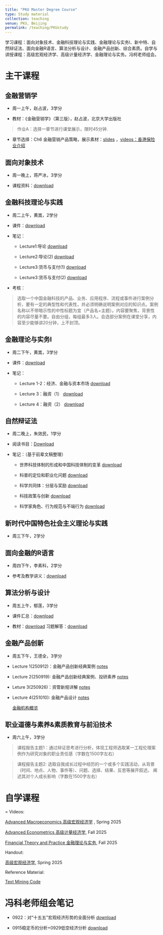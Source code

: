 ```yaml
---
title: "PKU Master Degree Course"
type: Study material
collection: teaching
venue: PKU, Beijing
permalink: /teaching/PKUstudy
---
```


学习课程：面向对象技术、金融科技理论与实践、金融理论与实务Ⅰ、新中特、自然辩证法、面向金融R语言、算法分析与设计、金融产品创新、综合素质。自学与讲授课程：高级宏观经济学、高级计量经济学、金融理论与实务。冯柯老师组会。

# 主干课程

## 金融营销学

- 周一上午，赵占波，3学分
  
- 教材：《金融营销学》（第三版），赵占波，北京大学出版社

> 作业A：选择一章节进行课堂展示，限时45分钟.

- 章节选择：Ch6 金融营销产品策略，展示素材：[slides](https://chinapku-my.sharepoint.com/:b:/g/personal/2501210682_stu_pku_edu_cn/Ees1U9-3GHNHs4hzyBqJASUBSj4xs5PVZaGnAUrM6sy_Sg?e=5P2v3X) ，[videos：香港保险业介绍](https://chinapku-my.sharepoint.com/:v:/g/personal/2501210682_stu_pku_edu_cn/EctaQAu2x81FuFtDif4Sg2oBBGBOVxTmy7NYbHeJJrPnog?nav=eyJyZWZlcnJhbEluZm8iOnsicmVmZXJyYWxBcHAiOiJPbmVEcml2ZUZvckJ1c2luZXNzIiwicmVmZXJyYWxBcHBQbGF0Zm9ybSI6IldlYiIsInJlZmVycmFsTW9kZSI6InZpZXciLCJyZWZlcnJhbFZpZXciOiJNeUZpbGVzTGlua0NvcHkifX0&e=XybWhK)

## 面向对象技术

- 周一晚上，蒋严冰，3学分

- 课程资料：[download](https://chinapku-my.sharepoint.com/:f:/g/personal/2501210682_stu_pku_edu_cn/Eljl9HKSgaFFgF0gngJobLIBo3JsuQJ0kF-bJ_aS08f-3Q?e=lRN08k)

## 金融科技理论与实践

- 周二上午，黄嵩，2学分

- 课件：[download](https://chinapku-my.sharepoint.com/:f:/g/personal/2501210682_stu_pku_edu_cn/EsD5vfXC3MlJkEfUOYOMrQkB5z--fWetdE6ubK9Bau06PA?e=oxuuoV)

- 笔记：
  
  - Lecture1:导论 [download](https://chinapku-my.sharepoint.com/:b:/g/personal/2501210682_stu_pku_edu_cn/EXxRVAQTo2hJkl05Mb-kBSUBGztCD_3-0s7TGtW1Xp5fqQ?e=vPjVsG)

  - Lecture2:导论(2) [download](https://chinapku-my.sharepoint.com/:b:/g/personal/2501210682_stu_pku_edu_cn/ETo4g-hhrptAumadx6japwkB8wNg7-qCThX1eHmLQL0NIQ?e=BVYTqM)

  - Lecture3:货币与支付(1) [download](https://chinapku-my.sharepoint.com/:b:/g/personal/2501210682_stu_pku_edu_cn/EaVe9wGm1bBJm74dyClJtyoB7GUtQ8qq8T0SUaGQo0wtRQ?e=t2dHzQ)

  - Lecture3:货币与支付(2) [download](https://chinapku-my.sharepoint.com/:b:/g/personal/2501210682_stu_pku_edu_cn/EUXR3C5hRLZPuffacP7RYZ0BxJ0Oks0KmzisSAJiFBxtuA?e=pYavYv)

- 考核：
  
> 选取一个中国金融科技的产品、业务、应用程序、流程或事件进行案例分析，要有一定的典型性和代表性，并必须明确说明案例对应的知识点。案例名称以不带暗示性的中性标题为宜（产品名+主题）。内容要聚焦，背景性的内容尽量不要。自由分组，每组最多3人。会选部分案例在课堂分享，内容至少能够讲20分钟，上不封顶。

## 金融理论与实务Ⅰ

- 周二下午，黄嵩，3学分

- 课件：[download](https://chinapku-my.sharepoint.com/:f:/g/personal/2501210682_stu_pku_edu_cn/EoghrId6o8BHn2IX_KBW7VIBptQ3O7cVBJdIZmVU09luhQ?e=lnMcG1)

- 笔记：

    - Lecture 1-2：经济、金融与资本市场 [download](https://chinapku-my.sharepoint.com/:b:/g/personal/2501210682_stu_pku_edu_cn/EUwWCjeA-RZMkoRWaTyJINQBnD8nkAN5AS2_6iAeQF8tdA?e=ffFvMX)
 
    - Lecture 3：融资（1） [download](https://chinapku-my.sharepoint.com/:b:/g/personal/2501210682_stu_pku_edu_cn/EfpXmgjYCm5LjES8RhyS7PwB3d9UqNSD07owuu04LZqe6A?e=0yw6sF)

    - Lecture 4：融资（2） [download](https://chinapku-my.sharepoint.com/:b:/g/personal/2501210682_stu_pku_edu_cn/ESskUwPSJcxKovUv7f2lkakBT_ynewEvoeq-spY5ETDfhQ?e=yYkOJr)

## 自然辩证法

- 周二晚上，朱效民，1学分
  
- 阅读书目：[Download](https://chinapku-my.sharepoint.com/:f:/g/personal/2501210682_stu_pku_edu_cn/EkJAJqaESLFNh3BYFbUClY4BPhkzyUoRc62xtfqJRzxIGg?e=5jIqno)

- 笔记：（基于前辈文稿整理）

  - 世界科技体制的形成和中国科技体制的变革 [download](https://chinapku-my.sharepoint.com/:b:/g/personal/2501210682_stu_pku_edu_cn/ETuPzlLJIjlBhjFt0FqlnLYB9djY7JAagsykuO4nuIEWsw?e=YWc6Pq)

  - 科普的定位和职业化问题 [download](https://chinapku-my.sharepoint.com/:b:/g/personal/2501210682_stu_pku_edu_cn/ERtYwmrfyahPiyy-dmjdoc8BpVNWGREpq21KcPKh1G9R4A?e=MCOVbb)

  - 科学共同体：分层与奖励 [download](https://chinapku-my.sharepoint.com/:b:/g/personal/2501210682_stu_pku_edu_cn/EWes1nZsChRLo4C8m-QliNoBh60Z4w4CformX9qKH_Jfmw?e=aV8yz7)

  - 科技政策与创新 [download](https://chinapku-my.sharepoint.com/:b:/g/personal/2501210682_stu_pku_edu_cn/EUM35pqkcwlBoerhHfKDCuYBmjWvqhen7ehF-za4XICzAg?e=oECGN6)
 
  - 科学家角色、行为规范与不端行为 [download](https://chinapku-my.sharepoint.com/:b:/g/personal/2501210682_stu_pku_edu_cn/EV5n3N7UNLlHq5nXU9nzgbwB-CeyKlmRXb9uGMVWlF01Eg?e=NJicSS)

## 新时代中国特色社会主义理论与实践

- 周三下午，2学分

## 面向金融的R语言

- 周四下午，李素科，2学分

- 参考及教学讲义：[download](https://chinapku-my.sharepoint.com/:f:/g/personal/2501210682_stu_pku_edu_cn/Ek5lwN2vMdFKtcMS1AvpTm4BaDo1Uy6MYWoNKxKGV-V1mw?e=kSvhFq)

## 算法分析与设计

- 周五上午，郁莲，3学分

- 课件汇总：[download](https://chinapku-my.sharepoint.com/:u:/g/personal/2501210682_stu_pku_edu_cn/EZ3WWZPTfq1DooHl48TMvN4BTSu39PEhlaX24-AxAEd6Ow?e=sC3p4G)

- 教材：[download](https://chinapku-my.sharepoint.com/:b:/g/personal/2501210682_stu_pku_edu_cn/EUeN4YnIAzNOjgG6bOtAGHkBntS_PEX1LAri2DwXpD-z_A?e=mfAwwZ) 习题解答：[download](https://chinapku-my.sharepoint.com/:b:/g/personal/2501210682_stu_pku_edu_cn/EUJlJi9iHXVFmPLnCUCdPkABIo9_lc00FRbQIz3P52QH9A?e=cHrIDB)


## 金融产品创新

- 周五下午，王德全，3学分

- Lecture 1(250912)：金融产品创新经典案例 [notes](https://chinapku-my.sharepoint.com/:b:/g/personal/2501210682_stu_pku_edu_cn/EaHtDYT-y6lMkYH5FnzzGlsBOR_Qb-zxLz4hLYmGxNiw_w?e=uQmDZj)

- Lecture 2(250919): 金融产品创新经典案例、投研素养 [notes](https://chinapku-my.sharepoint.com/:b:/g/personal/2501210682_stu_pku_edu_cn/Efv7ow2xrkNCvAe59r0jasMBj1l7CV_DaJ-O4cjAP3GxDg?e=JKL2wo)

- Leture 3(250926)：资管新规详解 [notes](https://chinapku-my.sharepoint.com/:b:/g/personal/2501210682_stu_pku_edu_cn/EQn9tWojYPVHiQkcfdT_omgB30kYdYe3NXTBOshwXLKFdQ?e=VL3KUi)

- Lecture 4(251010): 金融产品设计 [notes](https://chinapku-my.sharepoint.com/:b:/g/personal/2501210682_stu_pku_edu_cn/EQ-gfNTGR0pEq-OK4tECvmkBq7unlfLMrxigDfXTLTxhAQ?e=idDPyE)

  [金融机构概览](https://chinapku-my.sharepoint.com/:x:/g/personal/2501210682_stu_pku_edu_cn/EWGADq5VMPpIlm0kEBSRSJkBzk_-_0Vs6UgDILNdl0Z86g?e=tqNJ4X)

## 职业道德与素养&素质教育与前沿技术

- 周六上午，3学分

> 课程报告主题1：通过辩证思考进行分析，体现工程师选取某一工程伦理案例作为研究对象的职业责任感（字数在1500字左右）

> 课程报告主题2: 选取自我成长过程中经历的一个或多个实践活动，从背景（时间、地点、人物、事件等）、问题、选择、结果、反思等展开叙述。 阐述其对个人成长影响（字数在1500字左右）

# 自学课程
=
Videos: 

[Advanced Macroeconomics 高级宏观经济学](https://www.bilibili.com/video/BV1vAtgzuE82/) , Spring 2025 

[Advanced Econometrics 高级计量经济学](https://www.bilibili.com/video/BV1gTYDz4E4F/), Fall 2025

[Financial Theory and Practice 金融理论与实务](https://www.bilibili.com/video/BV1czpLzHEu9/), Fall 2025


Handout: 

[高级宏观经济学](https://mailbnueducn-my.sharepoint.com/:b:/g/personal/sjs_mail_bnu_edu_cn/ESBlERRn6DFCnXxQppRkfMsBnDamd7NxYQs2W1P3ZiGyGA?e=h6U3Z1), Spring 2025

Reference Material:

[Text Mining Code](https://mailbnueducn-my.sharepoint.com/:u:/g/personal/sjs_mail_bnu_edu_cn/EWYQk7OOK5RIqwTos659OzwBCOh9ypui1iNU9PrV5-Iamg?e=zt34eh)

# 冯科老师组会笔记

- 0922：对“十五五”宏观经济形势的全面分析 [download](https://chinapku-my.sharepoint.com/:b:/g/personal/2501210682_stu_pku_edu_cn/EXfW_4SXYVlFgnIUTSxdLhkBphYGhFtsRgL_x6rpTN16Cw?e=3k9Lqv)

- 0915稳定币的分析+0929低空经济分析 [download](https://chinapku-my.sharepoint.com/:b:/g/personal/2501210682_stu_pku_edu_cn/EW_IMT-oKW1DpnynEvTF0XkBfjMSWJnOi583OQPBQZ1mEw?e=bJzUfw)
